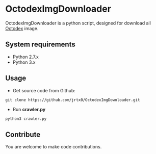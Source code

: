 # OctodexImgDownloader
OctodexImgDownloader is a python script, designed for download all [Octodex](https://octodex.github.com) image.

## System requirements
* Python 2.7.x
* Python 3.x

## Usage
* Get source code from Github:
```
git clone https://github.com/jrtx0/OctodexImgDownloader.git
```
* Run **crawler.py**
``` python
python3 crawler.py
```
## Contribute
You are welcome to make code contributions.




